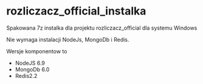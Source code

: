 # rozliczacz_official_instalka
Spakowana 7z instalka dla projektu rozliczacz_official dla systemu Windows

Nie wymaga instalacji NodeJs, MongoDb i Redis.

Wersje komponentow to
 - NodeJS 6.9 
 - MongoDb 6.0
 - Redis2.2
